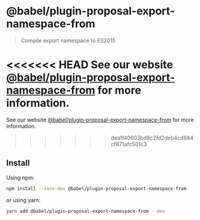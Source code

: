 # @babel/plugin-proposal-export-namespace-from

> Compile export namespace to ES2015

<<<<<<< HEAD
See our website [@babel/plugin-proposal-export-namespace-from](https://babeljs.io/docs/en/next/babel-plugin-proposal-export-namespace-from.html) for more information.
=======
See our website [@babel/plugin-proposal-export-namespace-from](https://babeljs.io/docs/en/babel-plugin-proposal-export-namespace-from) for more information.
>>>>>>> dea1f40603bd8c2fd2deb4cd684cf871afc501c3

## Install

Using npm:

```sh
npm install --save-dev @babel/plugin-proposal-export-namespace-from
```

or using yarn:

```sh
yarn add @babel/plugin-proposal-export-namespace-from --dev
```

